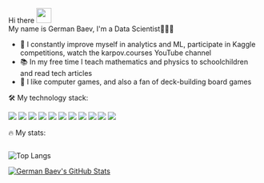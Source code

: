 

Hi there <img src="https://media.giphy.com/media/hvRJCLFzcasrR4ia7z/giphy.gif" width="30px"/><br>
My name is German Baev, I'm a Data Scientist👨🏻‍💻
- 🧠 I constantly improve myself in analytics and ML, participate in Kaggle competitions, watch the karpov.courses YouTube channel
- 📚 In my free time I teach mathematics and physics to schoolchildren and read tech articles
- 👾 I like computer games, and also a fan of deck-building board games

🛠️ My technology stack:
<p>
<img src="https://img.shields.io/badge/python-090909?style=for-the-badge&logo=python&logoColor=#3776AB"/>
<img src="https://img.shields.io/badge/jupyter Notebook-090909?style=for-the-badge&logo=jupyter&logoColor=#F37626"/>
<img src="https://img.shields.io/badge/pandas-090909?style=for-the-badge&logo=pandas&logoColor=#150458"/>
<img src="https://img.shields.io/badge/plotly-090909?style=for-the-badge&logo=plotly&logoColor=#3F4F75"/>
<img src="https://img.shields.io/badge/scikitlearn-090909?style=for-the-badge&logo=scikitlearn&logoColor=#F7931E"/>
<img src="https://img.shields.io/badge/numpy-090909?style=for-the-badge&logo=numpy&logoColor=#013243"/>
<img src="https://img.shields.io/badge/postgresql-090909?style=for-the-badge&logo=postgresql&logoColor=#4169E1"/>
<img src="https://img.shields.io/badge/github-090909?style=for-the-badge&logo=github&logoColor=#181717"/>
<img src="https://img.shields.io/badge/streamlit-090909?style=for-the-badge&logo=streamlit&logoColor=#FF4B4B"/>
<img src="https://img.shields.io/badge/apachespark-090909?style=for-the-badge&logo=apachespark&logoColor=#E25A1C"/>
<img src="https://img.shields.io/badge/apachehadoop-090909?style=for-the-badge&logo=apachehadoop&logoColor=#66CCFF"/>

</p>

🔥 My stats:
<p>
<img src="https://komarev.com/ghpvc/?username=GermanBaev&style=for-the-badge&color=blue" alt=""/>

![Top Langs](https://github-readme-stats.vercel.app/api/top-langs/?username=GermanBaev&layout=compact&theme=dark)

[![German Baev's GitHub Stats](https://github-readme-stats.vercel.app/api?username=GermanBaev&show_icons=true&theme=dark)](https://github.com/anuraghazra/github-readme-stats)


</p>

